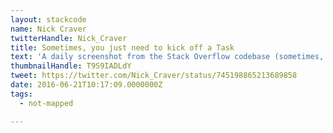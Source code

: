 ```yaml
---
layout: stackcode
name: Nick Craver
twitterHandle: Nick_Craver
title: Sometimes, you just need to kick off a Task
text: 'A daily screenshot from the Stack Overflow codebase (sometimes, you just need to kick off a Task). '
thumbnailHandle: T9S9IADLdY
tweet: https://twitter.com/Nick_Craver/status/745198865213689858
date: 2016-06-21T10:17:09.0000000Z
tags:
  - not-mapped

---
```

